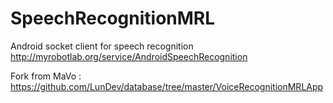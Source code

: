 # SpeechRecognitionMRL

Android socket client for speech recognition  
http://myrobotlab.org/service/AndroidSpeechRecognition

Fork from MaVo : https://github.com/LunDev/database/tree/master/VoiceRecognitionMRLApp

